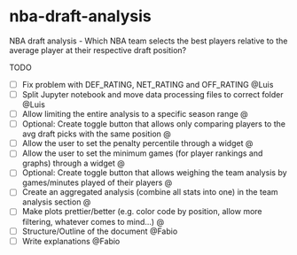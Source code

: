 # nba-draft-analysis
 NBA draft analysis - Which NBA team selects the best players relative to the average player at their respective draft position?


TODO
- [ ] Fix problem with DEF_RATING, NET_RATING and OFF_RATING @Luis
- [ ] Split Jupyter notebook and move data processing files to correct folder @Luis
- [ ] Allow limiting the entire analysis to a specific season range @
- [ ] Optional: Create toggle button that allows only comparing players to the avg draft picks with the same position @
- [ ] Allow the user to set the penalty percentile through a widget @
- [ ] Allow the user to set the minimum games (for player rankings and graphs) through a widget @
- [ ] Optional: Create toggle button that allows weighing the team analysis by games/minutes played of their players @
- [ ] Create an aggregated analysis (combine all stats into one) in the team analysis section @
- [ ] Make plots prettier/better (e.g. color code by position, allow more filtering, whatever comes to mind...) @
- [ ] Structure/Outline of the document @Fabio
- [ ] Write explanations @Fabio
